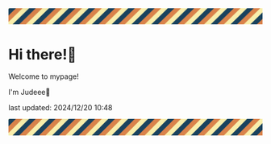 <!-- Header image -->
<img src="./pokemon/pokemon_11.png" width="1000">

# Hi there!👋

Welcome to mypage!

I'm Judeee🐷

last updated: 2024/12/20 10:48

<!-- Footer image -->
<img src="./pokemon/pokemon_11.png" width="1000">
